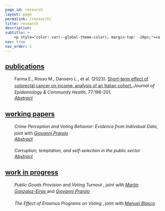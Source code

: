 ```yaml
---
page_id: research
layout: page
permalink: /research/
title: research
description:
subtitle: >
    <p style="color: var(--global-theme-color); margin-top: -20px;"><a href='https://marcorosso.com/it/ricerca/'>ricerca</a>&nbsp;|&nbsp;<a href='https://marcorosso.com/es/investigación/'>investigación</a></p>
nav: true
nav_order: 1
---
```


<!-- Publications -->
<!-- Section title toggle link with Font Awesome icons -->
<div class="projects">
  <a id="toggle-content-3" href="javascript:void(0);" onclick="toggleVisibility('content-3')">
    <h2 class="category"><i class="fa-solid fa-chevron-down fa-2xs"></i> publications </h2>
  </a>
</div>

<!-- Publications section show by default -->
<div id="content-3" style="display: block;">

  <div style="margin: 0; padding: 0; position: relative;">
      <!-- First row: journal icon and project title -->
      <div style="display: inline-block; width: 25px; text-align: center; position: absolute; top: 0;">
          <i class="fa-solid fa-newspaper" style="color: var(--global-theme-color);"></i>
      </div>
      <div style="display: inline-block; padding-left: 30px; line-height: 16pt;">
          <span>Farina E., Rosso M., Dansero L., et al. (2023). <a href="https://doi.org/10.1136/jech-2022-220088"> Short-term effect of colorectal cancer on income: analysis of an Italian cohort. </a> <i> Journal of Epidemiology & Community Health</i>, 77:196-201.</span>
      </div>
      <!-- Second row: abstract -->
      <div style="margin-top: 0px; position: relative;">
          <!-- Abstract toggle link with Font Awesome icons -->
          <div style="display: inline-block; padding-left: 30px; font-size: 11pt;">
            <a href="javascript:void(0);" id="toggle-abstract-1" onclick="toggleAbstract('abstract-1')">
              <i class="fa-solid fa-chevron-right fa-2xs"></i> <i>Abstract</i>
            </a>
          </div>
          <div id="abstract-1" style="display:inline-block; display:none; padding-left: 30px; line-height: 12pt; font-size: 10pt;">
              <b>Introduction</b> The ability to return to work after a cancer diagnosis is a key aspect of cancer survivorship and quality of life. Studies have reported a significant risk of income loss for cancer survivors; however, there is limited evidence of the Italian context.
              <br>
              <b>Methods</b> The Work Histories Italian Panel (WHIP)-Salute database was used to select a cohort of incident cases of colorectal cancer (CRC) among workers in the private sector, based on hospital discharges. A propensity score matching was used to find a balanced control group for several confounders. Ordinary least square and logistic regressions were used to estimate the effect of a CRC diagnosis on annual income and the probability of switching from a full-time contract to a part-time one considering 3 years after the diagnosis.
              <br>
              <b>Results</b> Overall, we identified 925 CRC incident cases from 2006 until 2012. Our results confirm a statistically significant reduction in survivors’ income compared with controls. This reduction was greater in the first year and then tend to decrease, with an average income loss over 3 years of about €12 000. Stratified analyses by sex and position confirmed the overall trend while indicating a strong effect modification. Regarding the switching from full-time to part-time employment, the results were never significant.
              <br>
              <b>Conclusion</b> Income loss does not seem to be related to an increase in part-time contracts, but rather to survivors’ reduced work capacity following the invasive treatments. Further research is needed to investigate the complex dynamics behind this association.
          </div>
      </div>
  </div>

</div>
<!-- end -->

<!-- Working Papers -->
<!-- Section title toggle link with Font Awesome icons -->
<div class="projects">
  <a id="toggle-content-2" href="javascript:void(0);" onclick="toggleVisibility('content-2')">
    <h2 class="category"><i class="fa-solid fa-chevron-down fa-2xs"></i> working papers </h2>
  </a>
</div>

<!-- Working Papers section show by default -->
<div id="content-2" style="display: block;">

  <div style="margin: 0; padding: 0; position: relative;">
      <!-- First row: open book icon and project title -->
      <div style="display: inline-block; width: 25px; text-align: center; position: absolute; top: 0;">
          <i class="fa-solid fa-book-open" style="color: var(--global-theme-color);"></i>
      </div>
      <div style="display: inline-block; padding-left: 30px; line-height: 16pt;">
          <span><i>Crime Perception and Voting Behavior: Evidence from Individual Data</i>, joint with <a href="https://sites.google.com/site/giovanniprarolo/"><i> Giovanni Prarolo </i></a></span>
      </div>
      <!-- Second row: abstract -->
      <div style="margin-top: 0px; position: relative;">
          <!-- Abstract toggle link with Font Awesome icons -->
          <div style="display: inline-block; padding-left: 30px; font-size: 11pt;">
            <a href="javascript:void(0);" id="toggle-abstract-2" onclick="toggleAbstract('abstract-2')">
              <i class="fa-solid fa-chevron-right fa-2xs"></i> <i>Abstract</i>
            </a>
          </div>
          <div id="abstract-2" style="display:inline-block; display:none; padding-left: 30px; line-height: 12pt; font-size: 10pt;">
              This study examines the impact of crime salience on individual voting behavior, using geolocated crime-related news as a proxy for public concern about crime in the lead-up to elections. Drawing on a retrospective survey of 5000 geolocated individuals across five elections—two national and three administrative—the analysis primarily focuses on national polls, where the absence of local confounders enhances external validity. The results are mixed overall, showing no significant effect on voting behavior when crimes are committed by Italians. However, crimes attributed to immigrants elicit a substantial individual electoral response. Voters tend to withdraw support from the populist Five Star Movement (M5S), known for its ambiguous stance on immigration and instead align with right-wing parties, particularly the Center-Right coalition, which emphasizes law and order. The response to immigrant-related crime also varies by demographic characteristics: high-skilled and educated voters are more likely to abandon M5S, while low-skilled and less-educated voters tend to desert the far-right Lega. In administrative elections, the effect of crime salience diverges. Crimes committed by Italians result in the punishment of incumbents, while immigrant-related crimes lead to increased voter abstention, possibly reflecting the social costs associated with party-switching among left-leaning voters. These findings provide novel insights into the relationship between crime salience, particularly regarding immigration, and individual voting behavior.
            <br>
            <div class="b">
              <b>Keywords:</b> crime, elections, political parties, newspapers, individual voting behavior, dictionary-based classification
            </div>
          </div>
      </div>
  </div>

<br>

  <div style="margin: 0; padding: 0; position: relative;">
      <!-- First row: open book icon and project title -->
      <div style="display: inline-block; width: 25px; text-align: center; position: absolute; top: 0;">
          <i class="fa-solid fa-book-open" style="color: var(--global-theme-color);"></i>
      </div>
      <div style="display: inline-block; padding-left: 30px; line-height: 16pt;">
          <span><i> Corruption, temptation, and self-selection in the public sector </i></span>
      </div>
      <!-- Second row: abstract -->
      <div style="margin-top: 0px; position: relative;">
          <!-- Abstract toggle link with Font Awesome icons -->
          <div style="display: inline-block; padding-left: 30px; font-size: 11pt;">
            <a href="javascript:void(0);" id="toggle-abstract-3" onclick="toggleAbstract('abstract-3')">
              <i class="fa-solid fa-chevron-right fa-2xs"></i> <i>Abstract</i>
            </a>
          </div>
          <div id="abstract-3" style="display:inline-block; display:none; padding-left: 30px; line-height: 12pt; font-size: 10pt;">
              This paper presents a theoretical model that examines the impact of corruption opportunities on the self-selection process of individuals in the public sector. The study explores how the temptation of engaging in corruption influences individuals' career choices. The main finding of the research reveals a dual effect of corruption opportunities in the public sector. On one hand, such opportunities attract individuals with lower ambition and motivation, who are more likely to engage in unethical behavior. On the other hand, when the temptation to participate in corruption becomes significant, highly motivated individuals may be deterred from pursuing a career in the public sector due to self-control issues, leading them to opt for employment in the private sector instead. This finding highlights the importance of considering the impact of corruption and self-control problems on the quality and composition of the public sector workforce, which can have broader implications for economic outcomes.
              <br>
              <div class="b">
                <b>Keywords:</b> self-selection, corruption, temptation, self-control
              </div>
          </div>
        </div>
      </div>
  
</div>
<!-- end -->

<!-- Work in Progress -->
<!-- Section title toggle link with Font Awesome icons -->
<div class="projects">
  <a id="toggle-content-1" href="javascript:void(0);" onclick="toggleVisibility('content-1')">
    <h2 class="category"><i class="fa-solid fa-chevron-down fa-2xs"></i> work in progress </h2>
  </a>
</div>

<!-- Working Papers section show by default -->
<div id="content-1" style="display: block;">

  <div style="margin: 0; padding: 0; position: relative;">
      <!-- First row: bookmark icon and project title -->
      <div style="display: inline-block; width: 25px; text-align: center; position: absolute; top: 0;">
          <i class="fa-solid fa-bookmark" style="color: var(--global-theme-color);"></i>
      </div>
      <div style="display: inline-block; padding-left: 30px; line-height: 16pt;">
          <span><i> Public Goods Provision and Voting Turnout </i>, joint with <a href="https://sites.google.com/view/mgeiras/inicio"><i> Martín Gonzalez-Eiras </i></a> and <a href="https://sites.google.com/site/giovanniprarolo/"><i> Giovanni Prarolo </i></a></span>
      </div>
  </div>

  <br>

  <div style="margin: 0; padding: 0; position: relative;">
      <!-- First row: bookmark icon and project title -->
      <div style="display: inline-block; width: 25px; text-align: center; position: absolute; top: 0;">
          <i class="fa-solid fa-bookmark" style="color: var(--global-theme-color);"></i>
      </div>
      <div style="display: inline-block; padding-left: 30px; line-height: 16pt;">
          <span><i> The Effect of Erasmus Programs on Voting </i>, joint with <a href="https://www.unibo.it/sitoweb/manuel.blasco2/en"><i> Manuel Blasco </i></a></span>
      </div>
  </div>

</div>
<!-- end -->

<!-- Inline script -->
<script>
  // Toggle the visibility of the abstract and switch the icon
  function toggleAbstract(id) {
    var abstract = document.getElementById(id);
    var toggleButton = document.getElementById('toggle-' + id).querySelector('i');

    if (abstract.style.display === "none" || abstract.style.display === "") {
      abstract.style.display = "block";
      toggleButton.className = "fa-solid fa-chevron-down fa-2xs"; // Change to down icon
    } else {
      abstract.style.display = "none";
      toggleButton.className = "fa-solid fa-chevron-right fa-2xs"; // Change to right icon
    }
  }
  // Toggle the visibility of the sections
  function toggleVisibility(id) {
    var content = document.getElementById(id);
    var toggleButton = document.getElementById('toggle-' + id).querySelector('i');
    
    if (content.style.display === "none") {
      content.style.display = "block";
      toggleButton.className = "fa-solid fa-chevron-down fa-2xs"; // Change to down icon
    } else {
      content.style.display = "none";
      toggleButton.className = "fa-solid fa-chevron-right fa-2xs"; // Change to right icon
    }
  }
</script>

<style>
  div.b {
    margin-top: 5px;
  }
</style>
